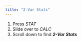 ```yaml
---
title: "2-Var Stats"
---
```


1. Press *STAT*
2. Slide over to *CALC*
3. Scroll down to find ***2-Var Stats***
